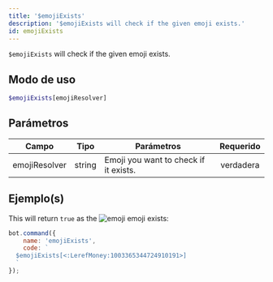 ```yaml
---
title: '$emojiExists'
description: '$emojiExists will check if the given emoji exists.'
id: emojiExists
---
```


`$emojiExists` will check if the given emoji exists.

## Modo de uso

```php
$emojiExists[emojiResolver]
```

## Parámetros

| Campo         | Tipo   | Parámetros                            | Requerido |
| ------------- | ------ | ------------------------------------- |:---------:|
| emojiResolver | string | Emoji you want to check if it exists. | verdadera |

## Ejemplo(s)

This will return `true` as the ![emoji](https://cdn.discordapp.com/emojis/1003365344724910191.webp?size=16&quality=lossless) emoji exists:

```javascript
bot.command({
    name: 'emojiExists',
    code: `
  $emojiExists[<:LerefMoney:1003365344724910191>]
  `
});
```
